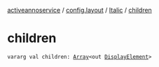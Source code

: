 [activeannoservice](../../index.md) / [config.layout](../index.md) / [Italic](index.md) / [children](./children.md)

# children

`vararg val children: `[`Array`](https://kotlinlang.org/api/latest/jvm/stdlib/kotlin/-array/index.html)`<out `[`DisplayElement`](../-display-element.md)`>`